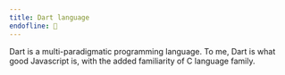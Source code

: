 ```yaml
---
title: Dart language
endofline: 🎯
---
```


Dart is a multi-paradigmatic programming language. To me, Dart is what good Javascript is, with the added familiarity of C language family. 